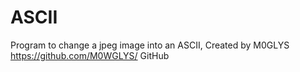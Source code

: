 # ASCII
Program to change a jpeg image into an ASCII, Created by M0GLYS https://github.com/M0WGLYS/
GitHub
